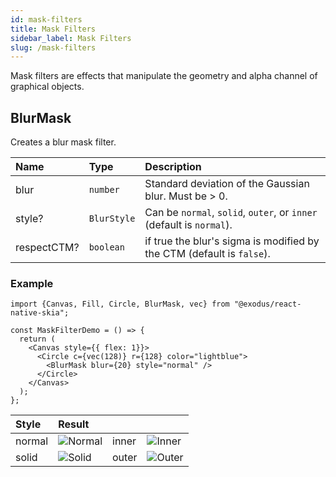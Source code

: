 ```yaml
---
id: mask-filters
title: Mask Filters
sidebar_label: Mask Filters
slug: /mask-filters
---
```


Mask filters are effects that manipulate the geometry and alpha channel of graphical objects. 

## BlurMask

Creates a blur mask filter.

| Name        | Type        |  Description                                          |
|:------------|:------------|:------------------------------------------------------|
| blur        | `number`    | Standard deviation of the Gaussian blur. Must be > 0. |
| style?      | `BlurStyle` | Can be `normal`, `solid`, `outer`, or `inner` (default is `normal`).        |
| respectCTM? | `boolean`   | if true the blur's sigma is modified by the CTM (default is `false`).      |

### Example

```tsx twoslash
import {Canvas, Fill, Circle, BlurMask, vec} from "@exodus/react-native-skia";

const MaskFilterDemo = () => {
  return (
    <Canvas style={{ flex: 1}}>
      <Circle c={vec(128)} r={128} color="lightblue">
        <BlurMask blur={20} style="normal" />
      </Circle>
    </Canvas>
  );
};
```

| Style  |  Result                           |       |                                  |
|:-------|:----------------------------------|:----- |:---------------------------------|
| normal | ![Normal](assets/mask-filters/blur-normal.png) | inner | ![Inner](assets/mask-filters/blur-inner.png)  |
| solid  | ![Solid](assets/mask-filters/blur-solid.png)   | outer | ![Outer](assets/mask-filters/blur-outer.png)  |

